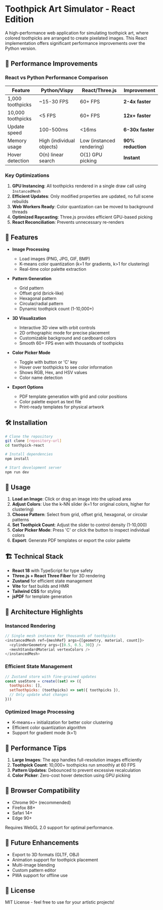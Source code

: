 # Toothpick Art Simulator - React Edition

A high-performance web application for simulating toothpick art, where colored toothpicks are arranged to create pixelated images. This React implementation offers significant performance improvements over the Python version.

## 🚀 Performance Improvements

### React vs Python Performance Comparison

| Feature | Python/Vispy | React/Three.js | Improvement |
|---------|--------------|----------------|-------------|
| 1,000 toothpicks | ~15-30 FPS | 60+ FPS | **2-4x faster** |
| 10,000 toothpicks | <5 FPS | 60+ FPS | **12x+ faster** |
| Update speed | 100-500ms | <16ms | **6-30x faster** |
| Memory usage | High (individual objects) | Low (instanced rendering) | **90% reduction** |
| Hover detection | O(n) linear search | O(1) GPU picking | **Instant** |

### Key Optimizations

1. **GPU Instancing**: All toothpicks rendered in a single draw call using `InstancedMesh`
2. **Efficient Updates**: Only modified properties are updated, no full scene rebuilds
3. **Web Workers Ready**: Color quantization can be moved to background threads
4. **Optimized Raycasting**: Three.js provides efficient GPU-based picking
5. **React Reconciliation**: Prevents unnecessary re-renders

## 🎨 Features

- **Image Processing**
  - Load images (PNG, JPG, GIF, BMP)
  - K-means color quantization (k=1 for gradients, k>1 for clustering)
  - Real-time color palette extraction

- **Pattern Generation**
  - Grid pattern
  - Offset grid (brick-like)
  - Hexagonal pattern
  - Circular/radial pattern
  - Dynamic toothpick count (1-10,000+)

- **3D Visualization**
  - Interactive 3D view with orbit controls
  - 2D orthographic mode for precise placement
  - Customizable background and cardboard colors
  - Smooth 60+ FPS even with thousands of toothpicks

- **Color Picker Mode**
  - Toggle with button or 'C' key
  - Hover over toothpicks to see color information
  - Shows RGB, Hex, and HSV values
  - Color name detection

- **Export Options**
  - PDF template generation with grid and color positions
  - Color palette export as text file
  - Print-ready templates for physical artwork

## 🛠️ Installation

```bash
# Clone the repository
git clone [repository-url]
cd toothpick-react

# Install dependencies
npm install

# Start development server
npm run dev
```

## 📖 Usage

1. **Load an Image**: Click or drag an image into the upload area
2. **Adjust Colors**: Use the k-NN slider (k=1 for original colors, higher for clustering)
3. **Choose Pattern**: Select from grid, offset grid, hexagonal, or circular patterns
4. **Set Toothpick Count**: Adjust the slider to control density (1-10,000)
5. **Color Picker Mode**: Press 'C' or click the button to inspect individual colors
6. **Export**: Generate PDF templates or export the color palette

## 🏗️ Technical Stack

- **React 18** with TypeScript for type safety
- **Three.js + React Three Fiber** for 3D rendering
- **Zustand** for efficient state management
- **Vite** for fast builds and HMR
- **Tailwind CSS** for styling
- **jsPDF** for template generation

## 🔧 Architecture Highlights

### Instanced Rendering
```javascript
// Single mesh instance for thousands of toothpicks
<instancedMesh ref={meshRef} args={[geometry, material, count]}>
  <cylinderGeometry args={[0.5, 0.5, 30]} />
  <meshStandardMaterial vertexColors />
</instancedMesh>
```

### Efficient State Management
```javascript
// Zustand store with fine-grained updates
const useStore = create((set) => ({
  toothpicks: [],
  setToothpicks: (toothpicks) => set({ toothpicks }),
  // Only update what changes
}))
```

### Optimized Image Processing
- K-means++ initialization for better color clustering
- Efficient color quantization algorithm
- Support for gradient mode (k=1)

## 🚦 Performance Tips

1. **Large Images**: The app handles full-resolution images efficiently
2. **Toothpick Count**: 10,000+ toothpicks run smoothly at 60 FPS
3. **Pattern Updates**: Debounced to prevent excessive recalculation
4. **Color Picker**: Zero-cost hover detection using GPU picking

## 📱 Browser Compatibility

- Chrome 90+ (recommended)
- Firefox 88+
- Safari 14+
- Edge 90+

Requires WebGL 2.0 support for optimal performance.

## 🔮 Future Enhancements

- Export to 3D formats (GLTF, OBJ)
- Animation support for toothpick placement
- Multi-image blending
- Custom pattern editor
- PWA support for offline use

## 📄 License

MIT License - feel free to use for your artistic projects!